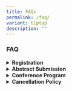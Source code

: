 ```yaml
---
title: FAQs
permalink: /faq/
variant: tiptap
description: ""
---
```

<h3><strong>FAQ</strong></h3>
<div data-type="detailGroup" class="isomer-accordion isomer-accordion-white">
<details class="isomer-details">
<summary><strong>Registration</strong>
</summary>
<div data-type="detailsContent" class="isomer-details-content">
<ul data-tight="true" class="tight">
<li>
<p>The conference registration fee covers full access to all conference sessions,
conference materials, lunch, and refreshments during the scheduled breaks.&nbsp;</p>
</li>
<li>
<p>Registration can be completed through our online portal.&nbsp;</p>
</li>
</ul>
</div>
</details>
<details class="isomer-details">
<summary><strong>Abstract Submission</strong>
</summary>
<div data-type="detailsContent" class="isomer-details-content">
<ul data-tight="true" class="tight">
<li>
<p>Abstract submissions are welcome for oral presentations and poster presentations.
All abstracts must be original work and should align with the conference
theme&nbsp;</p>
</li>
<li>
<p>All abstracts will undergo peer review by the Scientific Committee. Authors
will be notified of acceptance approximately 6-8 weeks after the submission
deadline.</p>
</li>
</ul>
</div>
</details>
<details class="isomer-details">
<summary><strong>Conference Program</strong>
</summary>
<div data-type="detailsContent" class="isomer-details-content">
<ul data-tight="true" class="tight">
<li>
<p>The two-day conference will feature keynote speeches, parallel sessions,
workshops, and poster presentations.&nbsp;</p>
</li>
<li>
<p>Continuing Professional Education (CPE) points will be awarded to registered
nurses who attend the full conference.&nbsp;</p>
</li>
</ul>
</div>
</details>
<details class="isomer-details">
<summary><strong>Cancellation Policy</strong>
</summary>
<div data-type="detailsContent" class="isomer-details-content">
<p>Cancellations and refund are not allowed after payment has been completed.&nbsp;</p>
</div>
</details>
</div>
<p></p>
